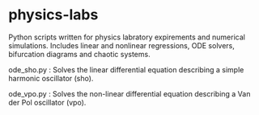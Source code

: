 # physics-labs
Python scripts written for physics labratory expirements and numerical simulations. Includes linear and nonlinear regressions, ODE solvers, bifurcation diagrams and chaotic systems.

ode_sho.py : Solves the linear differential equation describing a simple harmonic oscillator (sho).

ode_vpo.py : Solves the non-linear differential equation describing a Van der Pol oscillator (vpo).
